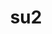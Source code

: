---
title: "su2"
layout: cache
categories: [package, develop]
meta: {"versions": ["7.3.1", "7.5.1"], "compilers": ["gcc@=7.3.1"], "oss": ["amzn2"], "platforms": ["linux"], "targets": ["aarch64", "neoverse_n1", "x86_64_v3"], "stacks": ["aws-ahug", "aws-ahug-aarch64", "root"], "num_specs": 27, "num_specs_by_stack": {"aws-ahug-aarch64": 22, "root": 27, "aws-ahug": 5}}
spec_details: [{"hash": "z5y3dbsl4ihv47rarl66w7vexa6hrpkn", "compiler": "gcc@=7.3.1", "versions": ["7.3.1"], "os": "amzn2", "platform": "linux", "target": "aarch64", "variants": ["build_system=meson", "buildtype=debugoptimized", "default_library=shared", "~strip"], "stacks": ["aws-ahug-aarch64", "root"], "size": "-", "tarball": "https://binaries.spack.io/develop/build_cache/linux-amzn2-aarch64/gcc-7.3.1/su2-7.3.1/linux-amzn2-aarch64-gcc-7.3.1-su2-7.3.1-z5y3dbsl4ihv47rarl66w7vexa6hrpkn.spack"}, {"hash": "46townvgzsecb25oarfmvfniqrd646cd", "compiler": "gcc@=7.3.1", "versions": ["7.3.1"], "os": "amzn2", "platform": "linux", "target": "aarch64", "variants": ["build_system=meson", "buildtype=debugoptimized", "default_library=shared", "~strip"], "stacks": ["aws-ahug-aarch64", "root"], "size": "-", "tarball": "https://binaries.spack.io/develop/build_cache/linux-amzn2-aarch64/gcc-7.3.1/su2-7.3.1/linux-amzn2-aarch64-gcc-7.3.1-su2-7.3.1-46townvgzsecb25oarfmvfniqrd646cd.spack"}, {"hash": "mgpuyf2i6kkka463j3ikrozvwxqhc373", "compiler": "gcc@=7.3.1", "versions": ["7.3.1"], "os": "amzn2", "platform": "linux", "target": "aarch64", "variants": ["build_system=meson", "buildtype=release", "default_library=shared", "~strip"], "stacks": ["aws-ahug-aarch64", "root"], "size": "-", "tarball": "https://binaries.spack.io/develop/build_cache/linux-amzn2-aarch64/gcc-7.3.1/su2-7.3.1/linux-amzn2-aarch64-gcc-7.3.1-su2-7.3.1-mgpuyf2i6kkka463j3ikrozvwxqhc373.spack"}, {"hash": "dzlh7wh234dsbvspt3cebzyberekmrkr", "compiler": "gcc@=7.3.1", "versions": ["7.3.1"], "os": "amzn2", "platform": "linux", "target": "aarch64", "variants": ["build_system=meson", "buildtype=debugoptimized", "default_library=shared", "~strip"], "stacks": ["aws-ahug-aarch64", "root"], "size": "-", "tarball": "https://binaries.spack.io/develop/build_cache/linux-amzn2-aarch64/gcc-7.3.1/su2-7.3.1/linux-amzn2-aarch64-gcc-7.3.1-su2-7.3.1-dzlh7wh234dsbvspt3cebzyberekmrkr.spack"}, {"hash": "svkspvati3umkvw47japhxndg7pugdbc", "compiler": "gcc@=7.3.1", "versions": ["7.3.1"], "os": "amzn2", "platform": "linux", "target": "aarch64", "variants": ["build_system=meson", "buildtype=debugoptimized", "default_library=shared", "~strip"], "stacks": ["aws-ahug-aarch64", "root"], "size": "-", "tarball": "https://binaries.spack.io/develop/build_cache/linux-amzn2-aarch64/gcc-7.3.1/su2-7.3.1/linux-amzn2-aarch64-gcc-7.3.1-su2-7.3.1-svkspvati3umkvw47japhxndg7pugdbc.spack"}, {"hash": "sircwcty7em5n5shbkoybqulaa4puohu", "compiler": "gcc@=7.3.1", "versions": ["7.3.1"], "os": "amzn2", "platform": "linux", "target": "aarch64", "variants": ["build_system=meson", "buildtype=debugoptimized", "default_library=shared", "~strip"], "stacks": ["aws-ahug-aarch64", "root"], "size": "-", "tarball": "https://binaries.spack.io/develop/build_cache/linux-amzn2-aarch64/gcc-7.3.1/su2-7.3.1/linux-amzn2-aarch64-gcc-7.3.1-su2-7.3.1-sircwcty7em5n5shbkoybqulaa4puohu.spack"}, {"hash": "bxjreedpuawktvfrijg7e2vb56kq4v2w", "compiler": "gcc@=7.3.1", "versions": ["7.3.1"], "os": "amzn2", "platform": "linux", "target": "aarch64", "variants": ["build_system=meson", "buildtype=debugoptimized", "default_library=shared", "~strip"], "stacks": ["aws-ahug-aarch64", "root"], "size": "-", "tarball": "https://binaries.spack.io/develop/build_cache/linux-amzn2-aarch64/gcc-7.3.1/su2-7.3.1/linux-amzn2-aarch64-gcc-7.3.1-su2-7.3.1-bxjreedpuawktvfrijg7e2vb56kq4v2w.spack"}, {"hash": "y6ddatlfqz5xithldt2xcqp7telaphrl", "compiler": "gcc@=7.3.1", "versions": ["7.3.1"], "os": "amzn2", "platform": "linux", "target": "aarch64", "variants": ["build_system=meson", "buildtype=debugoptimized", "default_library=shared", "~strip"], "stacks": ["aws-ahug-aarch64", "root"], "size": "-", "tarball": "https://binaries.spack.io/develop/build_cache/linux-amzn2-aarch64/gcc-7.3.1/su2-7.3.1/linux-amzn2-aarch64-gcc-7.3.1-su2-7.3.1-y6ddatlfqz5xithldt2xcqp7telaphrl.spack"}, {"hash": "whnmp67w7lbdvrqdkghnyst7rudtyrgg", "compiler": "gcc@=7.3.1", "versions": ["7.3.1"], "os": "amzn2", "platform": "linux", "target": "aarch64", "variants": ["build_system=meson", "buildtype=debugoptimized", "default_library=shared", "~strip"], "stacks": ["aws-ahug-aarch64", "root"], "size": "-", "tarball": "https://binaries.spack.io/develop/build_cache/linux-amzn2-aarch64/gcc-7.3.1/su2-7.3.1/linux-amzn2-aarch64-gcc-7.3.1-su2-7.3.1-whnmp67w7lbdvrqdkghnyst7rudtyrgg.spack"}, {"hash": "wjpnhekthwq5caeov2jdcjbrrxsrj6gv", "compiler": "gcc@=7.3.1", "versions": ["7.5.1"], "os": "amzn2", "platform": "linux", "target": "aarch64", "variants": ["~autodiff", "build_system=meson", "buildtype=release", "+cgns", "default_library=shared", "~directdiff", "~mixedprec", "~mkl", "+mpi", "~mpp", "~openblas", "~openmp", "patches=8b53583", "~pywrapper", "~strip", "+tecio"], "stacks": ["aws-ahug-aarch64", "root"], "size": "-", "tarball": "https://binaries.spack.io/develop/build_cache/linux-amzn2-aarch64/gcc-7.3.1/su2-7.5.1/linux-amzn2-aarch64-gcc-7.3.1-su2-7.5.1-wjpnhekthwq5caeov2jdcjbrrxsrj6gv.spack"}, {"hash": "fqohqc7thz2zs64dn3pwhqo4rzxgndg6", "compiler": "gcc@=7.3.1", "versions": ["7.5.1"], "os": "amzn2", "platform": "linux", "target": "aarch64", "variants": ["~autodiff", "build_system=meson", "buildtype=release", "+cgns", "default_library=shared", "~directdiff", "~mixedprec", "~mkl", "+mpi", "~mpp", "~openblas", "~openmp", "patches=8b53583", "~pywrapper", "~strip", "+tecio"], "stacks": ["aws-ahug-aarch64", "root"], "size": "-", "tarball": "https://binaries.spack.io/develop/build_cache/linux-amzn2-aarch64/gcc-7.3.1/su2-7.5.1/linux-amzn2-aarch64-gcc-7.3.1-su2-7.5.1-fqohqc7thz2zs64dn3pwhqo4rzxgndg6.spack"}, {"hash": "zdujfhcbm5zafllarrnlr4sfmra554oz", "compiler": "gcc@=7.3.1", "versions": ["7.5.1"], "os": "amzn2", "platform": "linux", "target": "neoverse_n1", "variants": ["~autodiff", "build_system=meson", "buildtype=release", "+cgns", "default_library=shared", "~directdiff", "~mixedprec", "~mkl", "+mpi", "~mpp", "~openblas", "~openmp", "patches=8b53583", "~pywrapper", "~strip", "+tecio"], "stacks": ["aws-ahug-aarch64", "root"], "size": "-", "tarball": "https://binaries.spack.io/develop/build_cache/linux-amzn2-neoverse_n1/gcc-7.3.1/su2-7.5.1/linux-amzn2-neoverse_n1-gcc-7.3.1-su2-7.5.1-zdujfhcbm5zafllarrnlr4sfmra554oz.spack"}, {"hash": "jb7ozxld7pysr2ehaq43mtcezhtxpssx", "compiler": "gcc@=7.3.1", "versions": ["7.3.1"], "os": "amzn2", "platform": "linux", "target": "neoverse_n1", "variants": ["build_system=meson", "buildtype=debugoptimized", "default_library=shared", "~strip"], "stacks": ["aws-ahug-aarch64", "root"], "size": "-", "tarball": "https://binaries.spack.io/develop/build_cache/linux-amzn2-neoverse_n1/gcc-7.3.1/su2-7.3.1/linux-amzn2-neoverse_n1-gcc-7.3.1-su2-7.3.1-jb7ozxld7pysr2ehaq43mtcezhtxpssx.spack"}, {"hash": "x2dacotx2r564w5brshz25qog2qpaymf", "compiler": "gcc@=7.3.1", "versions": ["7.3.1"], "os": "amzn2", "platform": "linux", "target": "neoverse_n1", "variants": ["build_system=meson", "buildtype=debugoptimized", "default_library=shared", "~strip"], "stacks": ["aws-ahug-aarch64", "root"], "size": "-", "tarball": "https://binaries.spack.io/develop/build_cache/linux-amzn2-neoverse_n1/gcc-7.3.1/su2-7.3.1/linux-amzn2-neoverse_n1-gcc-7.3.1-su2-7.3.1-x2dacotx2r564w5brshz25qog2qpaymf.spack"}, {"hash": "n425g545g3muaxvo7grqvxqkw53yke3v", "compiler": "gcc@=7.3.1", "versions": ["7.3.1"], "os": "amzn2", "platform": "linux", "target": "neoverse_n1", "variants": ["build_system=meson", "buildtype=release", "default_library=shared", "~strip"], "stacks": ["aws-ahug-aarch64", "root"], "size": "-", "tarball": "https://binaries.spack.io/develop/build_cache/linux-amzn2-neoverse_n1/gcc-7.3.1/su2-7.3.1/linux-amzn2-neoverse_n1-gcc-7.3.1-su2-7.3.1-n425g545g3muaxvo7grqvxqkw53yke3v.spack"}, {"hash": "6w4cpslgbduise4ecyhqsmra6qbd3rig", "compiler": "gcc@=7.3.1", "versions": ["7.3.1"], "os": "amzn2", "platform": "linux", "target": "neoverse_n1", "variants": ["build_system=meson", "buildtype=debugoptimized", "default_library=shared", "~strip"], "stacks": ["aws-ahug-aarch64", "root"], "size": "-", "tarball": "https://binaries.spack.io/develop/build_cache/linux-amzn2-neoverse_n1/gcc-7.3.1/su2-7.3.1/linux-amzn2-neoverse_n1-gcc-7.3.1-su2-7.3.1-6w4cpslgbduise4ecyhqsmra6qbd3rig.spack"}, {"hash": "cx2lhviav67grnzbl7u35uoax2xpwlfd", "compiler": "gcc@=7.3.1", "versions": ["7.3.1"], "os": "amzn2", "platform": "linux", "target": "neoverse_n1", "variants": ["build_system=meson", "buildtype=debugoptimized", "default_library=shared", "~strip"], "stacks": ["aws-ahug-aarch64", "root"], "size": "-", "tarball": "https://binaries.spack.io/develop/build_cache/linux-amzn2-neoverse_n1/gcc-7.3.1/su2-7.3.1/linux-amzn2-neoverse_n1-gcc-7.3.1-su2-7.3.1-cx2lhviav67grnzbl7u35uoax2xpwlfd.spack"}, {"hash": "4p52qtttu535b2g7ep4rwaomesulwms2", "compiler": "gcc@=7.3.1", "versions": ["7.3.1"], "os": "amzn2", "platform": "linux", "target": "neoverse_n1", "variants": ["build_system=meson", "buildtype=debugoptimized", "default_library=shared", "~strip"], "stacks": ["aws-ahug-aarch64", "root"], "size": "-", "tarball": "https://binaries.spack.io/develop/build_cache/linux-amzn2-neoverse_n1/gcc-7.3.1/su2-7.3.1/linux-amzn2-neoverse_n1-gcc-7.3.1-su2-7.3.1-4p52qtttu535b2g7ep4rwaomesulwms2.spack"}, {"hash": "3wfipjn76sozhhqtacauey2t3m7sbds5", "compiler": "gcc@=7.3.1", "versions": ["7.5.1"], "os": "amzn2", "platform": "linux", "target": "neoverse_n1", "variants": ["~autodiff", "build_system=meson", "buildtype=release", "+cgns", "default_library=shared", "~directdiff", "~mixedprec", "~mkl", "+mpi", "~mpp", "~openblas", "~openmp", "patches=8b53583", "~pywrapper", "~strip", "+tecio"], "stacks": ["aws-ahug-aarch64", "root"], "size": "-", "tarball": "https://binaries.spack.io/develop/build_cache/linux-amzn2-neoverse_n1/gcc-7.3.1/su2-7.5.1/linux-amzn2-neoverse_n1-gcc-7.3.1-su2-7.5.1-3wfipjn76sozhhqtacauey2t3m7sbds5.spack"}, {"hash": "xr6vjwbkjpvtndgwuzwguzkb3wnu2bil", "compiler": "gcc@=7.3.1", "versions": ["7.3.1"], "os": "amzn2", "platform": "linux", "target": "neoverse_n1", "variants": ["build_system=meson", "buildtype=debugoptimized", "default_library=shared", "~strip"], "stacks": ["aws-ahug-aarch64", "root"], "size": "-", "tarball": "https://binaries.spack.io/develop/build_cache/linux-amzn2-neoverse_n1/gcc-7.3.1/su2-7.3.1/linux-amzn2-neoverse_n1-gcc-7.3.1-su2-7.3.1-xr6vjwbkjpvtndgwuzwguzkb3wnu2bil.spack"}, {"hash": "hbdmfqz2b2q5trumq4u3do5nsfqkccbq", "compiler": "gcc@=7.3.1", "versions": ["7.3.1"], "os": "amzn2", "platform": "linux", "target": "neoverse_n1", "variants": ["build_system=meson", "buildtype=debugoptimized", "default_library=shared", "~strip"], "stacks": ["aws-ahug-aarch64", "root"], "size": "-", "tarball": "https://binaries.spack.io/develop/build_cache/linux-amzn2-neoverse_n1/gcc-7.3.1/su2-7.3.1/linux-amzn2-neoverse_n1-gcc-7.3.1-su2-7.3.1-hbdmfqz2b2q5trumq4u3do5nsfqkccbq.spack"}, {"hash": "wv6vehiet6cgafxfpwtgjhhsk2vb55s2", "compiler": "gcc@=7.3.1", "versions": ["7.3.1"], "os": "amzn2", "platform": "linux", "target": "neoverse_n1", "variants": ["build_system=meson", "buildtype=debugoptimized", "default_library=shared", "~strip"], "stacks": ["aws-ahug-aarch64", "root"], "size": "-", "tarball": "https://binaries.spack.io/develop/build_cache/linux-amzn2-neoverse_n1/gcc-7.3.1/su2-7.3.1/linux-amzn2-neoverse_n1-gcc-7.3.1-su2-7.3.1-wv6vehiet6cgafxfpwtgjhhsk2vb55s2.spack"}, {"hash": "firkc7tjjlnzmqkipmuylhhdui6eiuqz", "compiler": "gcc@=7.3.1", "versions": ["7.5.1"], "os": "amzn2", "platform": "linux", "target": "x86_64_v3", "variants": ["~autodiff", "build_system=meson", "buildtype=release", "+cgns", "default_library=shared", "~directdiff", "~mixedprec", "~mkl", "+mpi", "~mpp", "~openblas", "~openmp", "patches=8b53583", "~pywrapper", "~strip", "+tecio"], "stacks": ["aws-ahug", "root"], "size": "-", "tarball": "https://binaries.spack.io/develop/build_cache/linux-amzn2-x86_64_v3/gcc-7.3.1/su2-7.5.1/linux-amzn2-x86_64_v3-gcc-7.3.1-su2-7.5.1-firkc7tjjlnzmqkipmuylhhdui6eiuqz.spack"}, {"hash": "iasirbeswe6tdyprq5iwmfakokx5llwg", "compiler": "gcc@=7.3.1", "versions": ["7.3.1"], "os": "amzn2", "platform": "linux", "target": "x86_64_v3", "variants": ["build_system=meson", "buildtype=release", "default_library=shared", "~strip"], "stacks": ["aws-ahug", "root"], "size": "-", "tarball": "https://binaries.spack.io/develop/build_cache/linux-amzn2-x86_64_v3/gcc-7.3.1/su2-7.3.1/linux-amzn2-x86_64_v3-gcc-7.3.1-su2-7.3.1-iasirbeswe6tdyprq5iwmfakokx5llwg.spack"}, {"hash": "fqgg3spgnymzmzo5hxqdjq6dur4onqg4", "compiler": "gcc@=7.3.1", "versions": ["7.3.1"], "os": "amzn2", "platform": "linux", "target": "x86_64_v3", "variants": ["build_system=meson", "buildtype=debugoptimized", "default_library=shared", "~strip"], "stacks": ["aws-ahug", "root"], "size": "-", "tarball": "https://binaries.spack.io/develop/build_cache/linux-amzn2-x86_64_v3/gcc-7.3.1/su2-7.3.1/linux-amzn2-x86_64_v3-gcc-7.3.1-su2-7.3.1-fqgg3spgnymzmzo5hxqdjq6dur4onqg4.spack"}, {"hash": "4wcn54lkg6zlmli6xfjx64dpiyasbv5a", "compiler": "gcc@=7.3.1", "versions": ["7.3.1"], "os": "amzn2", "platform": "linux", "target": "x86_64_v3", "variants": ["build_system=meson", "buildtype=debugoptimized", "default_library=shared", "~strip"], "stacks": ["aws-ahug", "root"], "size": "-", "tarball": "https://binaries.spack.io/develop/build_cache/linux-amzn2-x86_64_v3/gcc-7.3.1/su2-7.3.1/linux-amzn2-x86_64_v3-gcc-7.3.1-su2-7.3.1-4wcn54lkg6zlmli6xfjx64dpiyasbv5a.spack"}, {"hash": "sp2dwkapmz3jxvjl7sedwremr6gq5gi7", "compiler": "gcc@=7.3.1", "versions": ["7.5.1"], "os": "amzn2", "platform": "linux", "target": "x86_64_v3", "variants": ["~autodiff", "build_system=meson", "buildtype=release", "+cgns", "default_library=shared", "~directdiff", "~mixedprec", "~mkl", "+mpi", "~mpp", "~openblas", "~openmp", "patches=8b53583", "~pywrapper", "~strip", "+tecio"], "stacks": ["aws-ahug", "root"], "size": "-", "tarball": "https://binaries.spack.io/develop/build_cache/linux-amzn2-x86_64_v3/gcc-7.3.1/su2-7.5.1/linux-amzn2-x86_64_v3-gcc-7.3.1-su2-7.5.1-sp2dwkapmz3jxvjl7sedwremr6gq5gi7.spack"}]
---